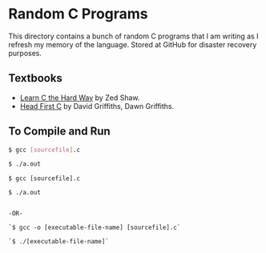 Random C Programs
==

This directory contains a bunch of random C programs that I am writing
as I refresh my memory of the language. Stored at GitHub for disaster recovery purposes.

## Textbooks

* [Learn C the Hard Way](http://c.learncodethehardway.org) by Zed Shaw.
* [Head First C](http://shop.oreilly.com/product/0636920015482.do) by David Griffiths, Dawn Griffiths.

## To Compile and Run

``` bash
$ gcc [sourcefile].c

$ ./a.out
```

`$ gcc [sourcefile].c`

`$ ./a.out`
```

-OR-

`$ gcc -o [executable-file-name] [sourcefile].c`

`$ ./[executable-file-name]`

